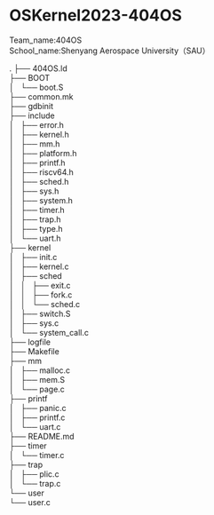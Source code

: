 # OSKernel2023-404OS

Team_name:404OS  
School_name:Shenyang Aerospace University（SAU）

.
├── 404OS.ld  
├── BOOT  
│   └── boot.S  
├── common.mk  
├── gdbinit  
├── include  
│   ├── error.h  
│   ├── kernel.h  
│   ├── mm.h  
│   ├── platform.h  
│   ├── printf.h  
│   ├── riscv64.h  
│   ├── sched.h  
│   ├── sys.h  
│   ├── system.h  
│   ├── timer.h  
│   ├── trap.h  
│   ├── type.h  
│   └── uart.h  
├── kernel  
│   ├── init.c  
│   ├── kernel.c  
│   ├── sched  
│   │   ├── exit.c  
│   │   ├── fork.c  
│   │   └── sched.c  
│   ├── switch.S  
│   ├── sys.c  
│   └── system_call.c  
├── logfile  
├── Makefile  
├── mm  
│   ├── malloc.c  
│   ├── mem.S  
│   └── page.c  
├── printf  
│   ├── panic.c  
│   ├── printf.c  
│   └── uart.c  
├── README.md  
├── timer  
│   └── timer.c  
├── trap  
│   ├── plic.c  
│   └── trap.c  
└── user  
    └── user.c

